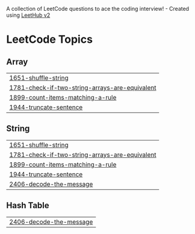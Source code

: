 A collection of LeetCode questions to ace the coding interview! - Created using [LeetHub v2](https://github.com/arunbhardwaj/LeetHub-2.0)
<!---LeetCode Topics Start-->
# LeetCode Topics
## Array
|  |
| ------- |
| [1651-shuffle-string](https://github.com/sharadj34/LeetCodeSolved/tree/master/1651-shuffle-string) |
| [1781-check-if-two-string-arrays-are-equivalent](https://github.com/sharadj34/LeetCodeSolved/tree/master/1781-check-if-two-string-arrays-are-equivalent) |
| [1899-count-items-matching-a-rule](https://github.com/sharadj34/LeetCodeSolved/tree/master/1899-count-items-matching-a-rule) |
| [1944-truncate-sentence](https://github.com/sharadj34/LeetCodeSolved/tree/master/1944-truncate-sentence) |
## String
|  |
| ------- |
| [1651-shuffle-string](https://github.com/sharadj34/LeetCodeSolved/tree/master/1651-shuffle-string) |
| [1781-check-if-two-string-arrays-are-equivalent](https://github.com/sharadj34/LeetCodeSolved/tree/master/1781-check-if-two-string-arrays-are-equivalent) |
| [1899-count-items-matching-a-rule](https://github.com/sharadj34/LeetCodeSolved/tree/master/1899-count-items-matching-a-rule) |
| [1944-truncate-sentence](https://github.com/sharadj34/LeetCodeSolved/tree/master/1944-truncate-sentence) |
| [2406-decode-the-message](https://github.com/sharadj34/LeetCodeSolved/tree/master/2406-decode-the-message) |
## Hash Table
|  |
| ------- |
| [2406-decode-the-message](https://github.com/sharadj34/LeetCodeSolved/tree/master/2406-decode-the-message) |
<!---LeetCode Topics End-->